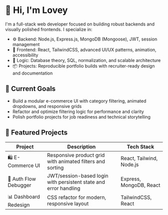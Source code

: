
# 👋 Hi, I'm Lovey

I'm a full-stack web developer focused on building robust backends and visually polished frontends. I specialize in:

- ⚙️ Backend: Node.js, Express.js, MongoDB (Mongoose), JWT, session management
- 🎨 Frontend: React, TailwindCSS, advanced UI/UX patterns, animation, accessibility
- 🧠 Logic: Database theory, SQL, normalization, and scalable architecture
- 📦 Projects: Reproducible portfolio builds with recruiter-ready design and documentation

## 🚀 Current Goals

- Build a modular e-commerce UI with category filtering, animated dropdowns, and responsive grids
- Refactor and optimize filtering logic for performance and clarity
- Polish portfolio projects for job readiness and technical storytelling

## 📂 Featured Projects

| Project | Description | Tech Stack |
|--------|-------------|------------|
| 🛍️ E-Commerce UI | Responsive product grid with animated filters and sorting | React, Tailwind, Node.js |
| 🧩 Auth Flow Debugger | JWT/session-based login with persistent state and error handling | Express, MongoDB, React |
| 📊 Dashboard Redesign | CSS refactor for modern, responsive layout | TailwindCSS, React |


